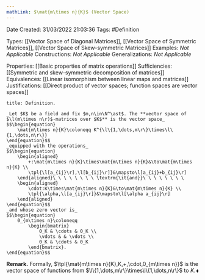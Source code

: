 ```yaml
---
mathLink: $\mat{m\times n}{K}$ (Vector Space)
---
```


<div class="topSpace"></div>

Date Created: 31/03/2022 21:03:36
Tags: #Definition

Types: [[Vector Space of Diagonal Matrices]], [[Vector Space of Symmetric Matrices]], [[Vector Space of Skew-symmetric Matrices]]
Examples: _Not Applicable_
Constructions: _Not Applicable_
Generalizations: _Not Applicable_

Properties: [[Basic properties of matrix operations]]
Sufficiencies: [[Symmetric and skew-symmetric decomposition of matrices]]
Equivalences: [[Linear isomorphism between linear maps and matrices]]
Justifications: [[Direct product of vector spaces; function spaces are vector spaces]]

``` ad-Definition
title: Definition.

_Let $K$ be a field and fix $m,n\in\N^\ast$. The **vector space of $\l(m\times n\r)$-matrices over $K$** is the vector space_
$$\begin{equation}
    \mat{m\times n}{K}\coloneqq K^{\l\{1,\dots,m\r\}\times\l\{1,\dots,n\r\}}
\end{equation}$$
_equipped with the operations_
$$\begin{equation}
    \begin{aligned}
        +:\mat{m\times n}{K}\times\mat{m\times n}{K}&\to\mat{m\times n}{K} \\
        \tpl{\l[a_{ij}\r],\l[b_{ij}\r]}&\mapsto\l[a_{ij}+b_{ij}\r]
    \end{aligned}\ \ \ \ \ \ \ \ \textrm{\it{and}}\ \ \ \ \ \ \ \ 
    \begin{aligned}
        \cdot:K\times\mat{m\times n}{K}&\to\mat{m\times n}{K} \\
        \tpl{\alpha,\l[a_{ij}\r]}&\mapsto\l[\alpha a_{ij}\r]
    \end{aligned}
\end{equation}$$
_and whose zero vector is_
$$\begin{equation}
    0_{m\times n}\coloneqq
        \begin{bmatrix}
            0_K & \cdots & 0_K \\
            \vdots & & \vdots \\
            0_K & \cdots & 0_K
        \end{bmatrix}.
\end{equation}$$

```

**Remark.** Formally, $\tpl{\mat{m\times n}{K},K,+,\cdot,0_{m\times n}}$ is the vector space of functions from $\l\{1,\dots,m\r\}\times\l\{1,\dots,n\r\}$ to $K$.<span style="float:right;">$\blacklozenge$</span>
